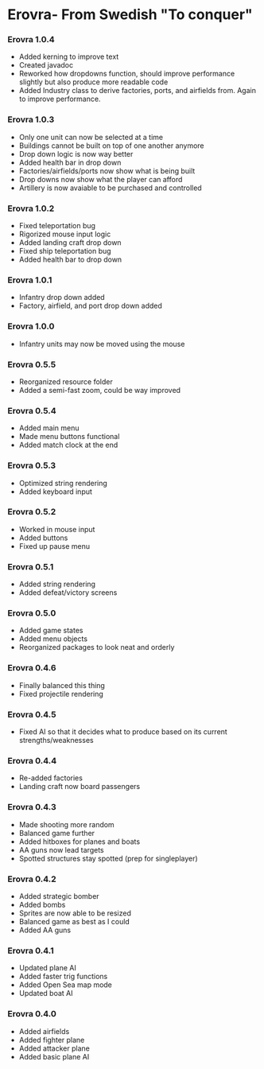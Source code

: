 # Erovra- From Swedish "To conquer"
### Erovra 1.0.4
- Added kerning to improve text
- Created javadoc
- Reworked how dropdowns function, should improve performance slightly but also produce more readable code
- Added Industry class to derive factories, ports, and airfields from. Again to improve performance.

### Erovra 1.0.3
- Only one unit can now be selected at a time
- Buildings cannot be built on top of one another anymore
- Drop down logic is now way better
- Added health bar in drop down
- Factories/airfields/ports now show what is being built
- Drop downs now show what the player can afford
- Artillery is now avaiable to be purchased and controlled

### Erovra 1.0.2
- Fixed teleportation bug
- Rigorized mouse input logic
- Added landing craft drop down
- Fixed ship teleportation bug
- Added health bar to drop down

### Erovra 1.0.1
- Infantry drop down added
- Factory, airfield, and port drop down added

### Erovra 1.0.0
- Infantry units may now be moved using the mouse

### Erovra 0.5.5
- Reorganized resource folder
- Added a semi-fast zoom, could be way improved

### Erovra 0.5.4
- Added main menu
- Made menu buttons functional
- Added match clock at the end

### Erovra 0.5.3
- Optimized string rendering
- Added keyboard input

### Erovra 0.5.2
- Worked in mouse input
- Added buttons
- Fixed up pause menu

### Erovra 0.5.1
- Added string rendering
- Added defeat/victory screens

### Erovra 0.5.0
- Added game states
- Added menu objects
- Reorganized packages to look neat and orderly

### Erovra 0.4.6
- Finally balanced this thing
- Fixed projectile rendering

### Erovra 0.4.5
- Fixed AI so that it decides what to produce based on its current strengths/weaknesses

### Erovra 0.4.4
- Re-added factories
- Landing craft now board passengers

### Erovra 0.4.3
- Made shooting more random
- Balanced game further
- Added hitboxes for planes and boats
- AA guns now lead targets
- Spotted structures stay spotted (prep for singleplayer)

### Erovra 0.4.2
- Added strategic bomber
- Added bombs
- Sprites are now able to be resized
- Balanced game as best as I could
- Added AA guns

### Erovra 0.4.1
- Updated plane AI
- Added faster trig functions
- Added Open Sea map mode
- Updated boat AI

### Erovra 0.4.0
- Added airfields
- Added fighter plane
- Added attacker plane
- Added basic plane AI
